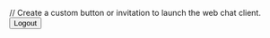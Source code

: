 <html>
<body>

// Create a custom button or invitation to launch the web chat client.
<button id="logoutButton" onclick="onUserLogout()">Logout</button>
 
<script type='text/javascript'>

	function onUserLogout() {
	    console.log('inside agentforce userlogout');
        embeddedservice_bootstrap.userVerificationAPI
          .clearSession()
          .then(() => {
		  console.log('clearSession Success');
            // Add actions to run after the session is cleared successfully.
          })
          .catch((error) => {
		  console.log('clearSession Error');
            // Add actions to run after clearing the session fails.
          })
          .finally(() => {
            // Add actions to run whether the chat client launches
            // successfully or not.
          });
      
        // Add code to perform any other logout actions.
    }
	
	function initEmbeddedMessaging() {
		try {
		embeddedservice_bootstrap.settings.language = 'en_US'; // For example, enter 'en' or 'en-US'

  window.addEventListener("onEmbeddedMessagingReady", () => {
    console.log("Received the onEmbeddedMessagingReady event…");

// Send data to Salesforce
embeddedservice_bootstrap.prechatAPI.setHiddenPrechatFields({"Customer_Hash" : "11098324"});
	  window.addEventListener("onEmbeddedMessagingConversationClosed", () => {
  console.log("Received the onEmbeddedMessagingConversationClosed event.");
  // Send your identity token to Salesforce.
  embeddedservice_bootstrap.userVerificationAPI
  .clearSession()
  .then(() => {
    // TO DO: Handle success
    console.log("Success | onEmbeddedMessagingConversationClosed event.");
  })
  .catch((error) => {
    // TO DO: Handle error
    console.log("Error | onEmbeddedMessagingConversationClosed event.");
  })
  .finally(() => {
    // TO DO: Handle regardless of result
});
});
});

embeddedservice_bootstrap.init(
	'00D0p0000008ecL',
	'Agentforce_GitHub',
	'https://infinitiretaillimited--uat.sandbox.my.site.com/ESWAgentforceGitHub1738318256114',
	{
		scrt2URL: 'https://infinitiretaillimited--uat.sandbox.my.salesforce-scrt.com'
	}
);
} catch (err) {
console.error('Error loading Embedded Messaging: ', err);
}
	};
</script>
<script type='text/javascript' src='https://infinitiretaillimited--uat.sandbox.my.site.com/ESWMIAWCromaDeployment1738054455202/assets/js/bootstrap.min.js' onload='initEmbeddedMessaging()'></script>
</body>
</html>
